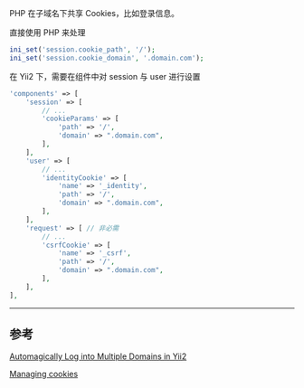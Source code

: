 PHP 在子域名下共享 Cookies，比如登录信息。

直接使用 PHP 来处理

```php
ini_set('session.cookie_path', '/');
ini_set('session.cookie_domain', '.domain.com');
```

在 Yii2 下，需要在组件中对 session 与 user 进行设置

```php
'components' => [
    'session' => [
        // ...
        'cookieParams' => [
            'path' => '/',
            'domain' => ".domain.com",
        ],
    ],
    'user' => [
        // ...
        'identityCookie' => [
            'name' => '_identity',
            'path' => '/',
            'domain' => ".domain.com",
        ],
    ],
    'request' => [ // 非必需
        // ...
        'csrfCookie' => [
            'name' => '_csrf',
            'path' => '/',
            'domain' => ".domain.com",
        ],
    ],
],
```

---

## 参考

[Automagically Log into Multiple Domains in Yii2](https://stackoverflow.com/questions/29378697/automagically-log-into-multiple-domains-in-yii2)

[Managing cookies](https://github.com/samdark/yii2-cookbook/blob/master/book/cookies.md)
